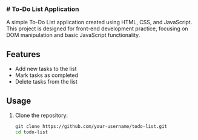 
### # To-Do List Application

A simple To-Do List application created using HTML, CSS, and JavaScript. This project is designed for front-end development practice, focusing on DOM manipulation and basic JavaScript functionality.

## Features

- Add new tasks to the list
- Mark tasks as completed
- Delete tasks from the list

## Usage

1. Clone the repository:

   ```bash
   git clone https://github.com/your-username/todo-list.git
   cd todo-list
